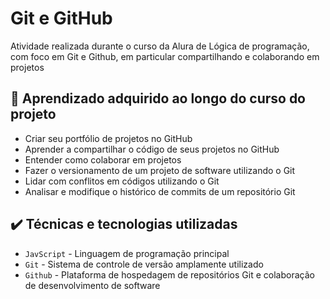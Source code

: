 # Git e GitHub

Atividade realizada durante o curso da Alura de Lógica de programação, com foco em Git e Github, em particular compartilhando e colaborando em projetos

## 🔨 Aprendizado adquirido ao longo do curso do projeto

- Criar seu portfólio de projetos no GitHub
- Aprender a compartilhar o código de seus projetos no GitHub
- Entender como colaborar em projetos
- Fazer o versionamento de um projeto de software utilizando o Git
- Lidar com conflitos em códigos utilizando o Git
- Analisar e modifique o histórico de commits de um repositório Git

## ✔️ Técnicas e tecnologias utilizadas

- `JavScript` - Linguagem de programação principal
- `Git` - Sistema de controle de versão amplamente utilizado
- `Github` - Plataforma de hospedagem de repositórios Git e colaboração de desenvolvimento de software

